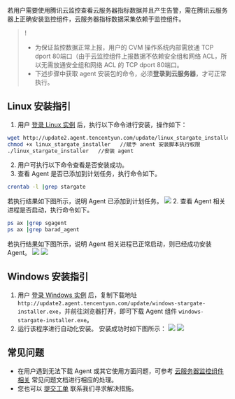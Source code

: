 若用户需要使用腾讯云监控查看云服务器指标数据并且产生告警，需在腾讯云服务器上正确安装监控组件，云服务器指标数据采集依赖于监控组件。

>!
>- 为保证监控数据正常上报，用户的 CVM 操作系统内部需放通 TCP dport 80端口（由于云监控组件上报数据不依赖安全组和网络 ACL，所以无需放通安全组和网络 ACL 的 TCP dport 80端口。
>- 下述步骤中获取 agent 安装包的命令，必须**登录到云服务器**，才可正常执行。

## Linux 安装指引
1. 用户 [登录 Linux 实例](https://cloud.tencent.com/document/product/213/5436) 后，执行以下命令进行安装，操作如下：
```bash
wget http://update2.agent.tencentyun.com/update/linux_stargate_installer   //下载 agent
chmod +x linux_stargate_installer   //赋予 anent 安装脚本执行权限
./linux_stargate_installer   //安装 agent
```
2. 用户可执行以下命令查看是否安装成功。
 1. 查看 Agent 是否已添加到计划任务，执行命令如下。
```bash
crontab -l |grep stargate
```
若执行结果如下图所示，说明 Agent 已添加到计划任务。
![](https://main.qcloudimg.com/raw/dc37b46f45bdde2afd7956497ddca3bc.png)
 2. 查看 Agent 相关进程是否启动，执行命令如下。
```bash
ps ax |grep sgagent
ps ax |grep barad_agent
```
若执行结果如下图所示，说明 Agent 相关进程已正常启动，则已经成功安装 Agent。
![](https://main.qcloudimg.com/raw/78427ff35cdd80ceaeca555f1fbe7f40.png)
![](https://main.qcloudimg.com/raw/2ea6857b89a12898d26cbd0580eba213.png)

## Windows 安装指引
1. 用户 [登录 Windows 实例](https://cloud.tencent.com/document/product/213/5435) 后，复制下载地址`http://update2.agent.tencentyun.com/update/windows-stargate-installer.exe`，并前往浏览器打开，即可下载 Agent 组件 `windows-stargate-installer.exe`。
2. 运行该程序进行自动化安装。
安装成功时如下图所示：
![](https://main.qcloudimg.com/raw/b86b053af5de987bdbf31b93715fa4ea.png)
![](https://main.qcloudimg.com/raw/c7679e1161a0891b6e65b2ba45f9106f.png)

## 常见问题
- 在用户遇到无法下载 Agent 或其它使用方面问题，可参考 [云服务器监控组件相关](https://cloud.tencent.com/document/product/248/2259) 常见问题文档进行相应的处理。
- 您也可以 [提交工单](https://console.cloud.tencent.com/workorder/category) 联系我们寻求解决措施。
